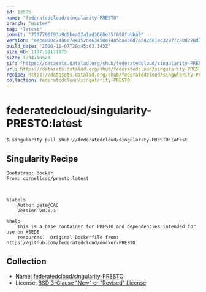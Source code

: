 ```yaml
---
id: 13526
name: "federatedcloud/singularity-PRESTO"
branch: "master"
tag: "latest"
commit: "7507790f93b9d6bea32a1ad3660e35f698fbbba9"
version: "aec4800c74a6e744152de63450e74a5ba4b6d7a242d61ed329f7280d278d34d5"
build_date: "2020-11-07T20:45:03.143Z"
size_mb: 1177.51171875
size: 1234710528
sif: "https://datasets.datalad.org/shub/federatedcloud/singularity-PRESTO/latest/2020-11-07-7507790f-aec4800c/aec4800c74a6e744152de63450e74a5ba4b6d7a242d61ed329f7280d278d34d5.sif"
url: https://datasets.datalad.org/shub/federatedcloud/singularity-PRESTO/latest/2020-11-07-7507790f-aec4800c/
recipe: https://datasets.datalad.org/shub/federatedcloud/singularity-PRESTO/latest/2020-11-07-7507790f-aec4800c/Singularity
collection: federatedcloud/singularity-PRESTO
---
```


# federatedcloud/singularity-PRESTO:latest

```bash
$ singularity pull shub://federatedcloud/singularity-PRESTO:latest
```

## Singularity Recipe

```singularity
Bootstrap: docker
From: cornellcac/presto:latest



%labels
    Author pete@CAC
    Version v0.0.1

%help
    This is a base container for PRESTO and dependencies intended for use on XSEDE
    resources.  Original Dockerfile from: https://github.com/federatedcloud/docker-PRESTO
```

## Collection

 - Name: [federatedcloud/singularity-PRESTO](https://github.com/federatedcloud/singularity-PRESTO)
 - License: [BSD 3-Clause "New" or "Revised" License](https://api.github.com/licenses/bsd-3-clause)

